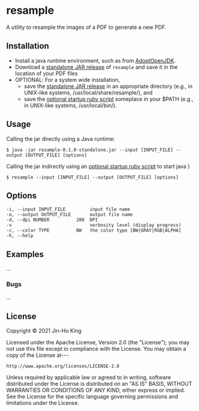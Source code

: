 # resample

A utility to resample the images of a PDF to generate a new PDF.

## Installation

- Install a java runtime environment, such as from [AdoptOpenJDK](https://adoptopenjdk.net/).
- Download a [standalone JAR release](https://github.com/kjinho/resample/releases) of ```resample```
  and save it in the location of your PDF files
- OPTIONAL: For a system wide installation,
  - save the [standalone JAR release](https://github.com/kjinho/resample/releases) in an appropriate
    directory (e.g., in UNIX-like systems, /usr/local/share/resample/), and
  - save the [optional startup ruby script](https://github.com/kjinho/resample/blob/master/bin/resample)
    someplace in your $PATH (e.g., in UNIX-like systems, /usr/local/bin/).

## Usage

Calling the jar directly using a Java runtime:

    $ java -jar resample-0.1.0-standalone.jar --input [INPUT_FILE] --output [OUTPUT_FILE] [options]
    
Calling the jar indirectly using an 
[optional startup ruby script](https://github.com/kjinho/resample/blob/master/bin/resample) 
to start java )

    $ resample --input [INPUT_FILE] --output [OUTPUT_FILE] [options]

## Options

    -i, --input INPUT_FILE         input file name
    -o, --output OUTPUT_FILE       output file name
    -d, --dpi NUMBER          200  DPI
    -v                             verbosity level (display progress)
    -c, --color TYPE          BW   the color type [BW|GRAY|RGB|ALPHA]
    -h, --help

## Examples

...

### Bugs

...

## License

Copyright © 2021 Jin-Ho King

Licensed under the Apache License, Version 2.0 (the "License");
you may not use this file except in compliance with the License.
You may obtain a copy of the License at---

    http://www.apache.org/licenses/LICENSE-2.0

Unless required by applicable law or agreed to in writing, software
distributed under the License is distributed on an "AS IS" BASIS,
WITHOUT WARRANTIES OR CONDITIONS OF ANY KIND, either express or implied.
See the License for the specific language governing permissions and
limitations under the License.